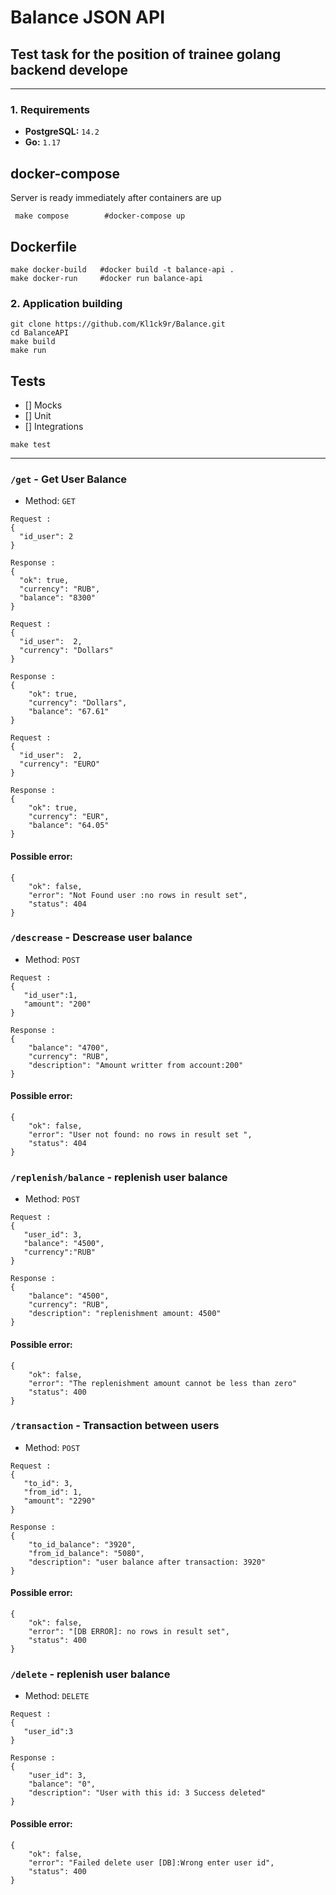 # Balance JSON API
## Test task for the position of trainee golang backend develope

---
### 1. Requirements

* **PostgreSQL:** `14.2`
* **Go:** `1.17`

## docker-compose
Server is ready immediately after containers are up
```shell
 make compose        #docker-compose up
```

## Dockerfile 
```shell
make docker-build   #docker build -t balance-api .
make docker-run     #docker run balance-api
```

### 2. Application building

```shell
git clone https://github.com/Kl1ck9r/Balance.git 
cd BalanceAPI
make build 
make run 
```

## Tests
* [] Mocks
* [] Unit 
* [] Integrations 

```shell
make test 
```
---

### `/get` - Get User Balance

* Method: `GET`

```json5
Request :
{
  "id_user": 2 
}
```

```json5
Response :
{
  "ok": true,
  "currency": "RUB", 
  "balance": "8300" 
}
```

```json5
Request :
{
  "id_user":  2, 
  "currency": "Dollars"
}
```
```json5
Response :
{
    "ok": true,
    "currency": "Dollars",
    "balance": "67.61"
}
```


```json5
Request :
{
  "id_user":  2, 
  "currency": "EURO"
}
```

```json5
Response :
{
    "ok": true,
    "currency": "EUR",
    "balance": "64.05"
}
```


#### Possible error:

```json5
{
    "ok": false,
    "error": "Not Found user :no rows in result set",
    "status": 404
}
```

### `/descrease` - Descrease user balance 

* Method: `POST`

```json5
Request :
{
   "id_user":1,
   "amount": "200"
}
```
```json5
Response :
{
    "balance": "4700",
    "currency": "RUB",
    "description": "Amount writter from account:200"
}
```

#### Possible error:
```json5
{
    "ok": false,
    "error": "User not found: no rows in result set ",
    "status": 404
}
```


### `/replenish/balance` -  replenish user balance 

* Method: `POST`

```json5
Request :
{
   "user_id": 3,
   "balance": "4500",
   "currency":"RUB"
}
```

```json5
Response :
{
    "balance": "4500",
    "currency": "RUB",
    "description": "replenishment amount: 4500"
}
```
#### Possible error:

```json5
{
    "ok": false,
    "error": "The replenishment amount cannot be less than zero"
    "status": 400
}
```


### `/transaction` - Transaction between users 
* Method: `POST`

```json5
Request :
{
   "to_id": 3,
   "from_id": 1,
   "amount": "2290"
}
```

```json5
Response :
{
    "to_id_balance": "3920",
    "from_id_balance": "5080",
    "description": "user balance after transaction: 3920"
}
```
#### Possible error:

```json5
{
    "ok": false,
    "error": "[DB ERROR]: no rows in result set",
    "status": 400
}
```


### `/delete` -  replenish user balance 

* Method: `DELETE`

```json5
Request :
{
   "user_id":3
}
```

```json5
Response :
{
    "user_id": 3,
    "balance": "0",
    "description": "User with this id: 3 Success deleted"
}
```

#### Possible error:

```json5
{
    "ok": false,
    "error": "Failed delete user [DB]:Wrong enter user id",
    "status": 400
}
```
